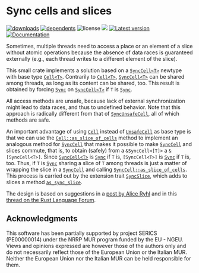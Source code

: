 # Sync cells and slices

[![downloads](https://img.shields.io/crates/d/sync-cell-slice)](https://crates.io/crates/sync-cell-slice)
[![dependents](https://img.shields.io/librariesio/dependents/cargo/sync-cell-slice)](https://crates.io/crates/sync-cell-slice/reverse_dependencies)
![license](https://img.shields.io/crates/l/sync-cell-slice)
[![](https://tokei.rs/b1/github/vigna/sync-cell-slice-rs?type=Rust)](https://github.com/vigna/sync-cell-slice-rs)
[![Latest version](https://img.shields.io/crates/v/sync-cell-slice.svg)](https://crates.io/crates/sync-cell-slice)
[![Documentation](https://docs.rs/sync-cell-slice/badge.svg)](https://docs.rs/sync-cell-slice)

Sometimes, multiple threads need to access a place or an element of a slice
without atomic operations because the absence of data races is guaranteed
externally (e.g., each thread writes to a different element of the slice).

This small crate implements a solution based on a [`SyncCell<T>`] newtype with
base type [`Cell<T>`]. Contrarily to [`Cell<T>`], [`SyncCell<T>`] can be shared
among threads, as long as its content can be shared, too. This result is
obtained by forcing [`Sync`] on [`SyncCell<T>`] if `T` is [`Sync`].

All access methods are unsafe, because lack of external synchronization might
lead to data races, and thus to undefined behavior. Note that this approach is
radically different from that of [`SyncUnsafeCell`], all of which methods are
safe.

An important advantage of using [`Cell`] instead of [`UnsafeCell`] as base type
is that we can use the [`Cell::as_slice_of_cells`] method to implement an
analogous method for [`SyncCell`] that makes it possible to make [`SyncCell`]
 and slices commute, that is, to obtain (safely) from a `&SyncCell<[T]>` a
`&[SyncCell<T>]`. Since [`SyncCell<T>`] is [`Sync`] if `T` is, `[SyncCell<T>]`
is [`Sync`] if `T` is, too. Thus, if `T` is [`Sync`] sharing a slice of `T`
among threads is just a matter of wrapping the slice in a [`SyncCell`] and
 calling [`SyncCell::as_slice_of_cells`]. This process is carried out by the
extension trait [`SyncSlice`], which adds to slices a method [`as_sync_slice`].

The design is based on suggestions in a [post by Alice
Ryhl](https://stackoverflow.com/questions/65178245/how-do-i-write-to-a-mutable-slice-from-multiple-threads-at-arbitrary-indexes-wit/65182786#65182786)
and in this [thread on the Rust Language
Forum](https://users.rust-lang.org/t/parallel-interior-mutability/121542).

## Acknowledgments

This software has been partially supported by project SERICS (PE00000014) under
the NRRP MUR program funded by the EU - NGEU. Views and opinions expressed are
however those of the authors only and do not necessarily reflect those of the
European Union or the Italian MUR. Neither the European Union nor the Italian
MUR can be held responsible for them.

[`SyncUnsafeCell`]: <https://doc.rust-lang.org/std/cell/struct.SyncUnsafeCell.html>
[`as_sync_slice`]: <https://docs.rs/sync-cell-slice/latest/sync_cell_slice/trait.SyncSlice.html#tymethod.as_sync_slice>
[`Cell<T>`]: <https://doc.rust-lang.org/std/cell/struct.Cell.html>
[`Cell`]: <https://doc.rust-lang.org/std/cell/struct.Cell.html>
[`UnsafeCell`]: <https://doc.rust-lang.org/std/cell/struct.UnsafeCell.html>
[`Cell::as_slice_of_cells`]: <https://doc.rust-lang.org/std/cell/struct.Cell.html#method.as_slice_of_cells>
[`SyncCell`]: <https://docs.rs/sync-cell-slice/latest/sync_cell_slice/struct.SyncCell.html>
[`SyncCell::as_slice_of_cells`]: <https://docs.rs/sync-cell-slice/latest/sync_cell_slice/struct.SyncCell.html#method.as_slice_of_cells>
[`SyncSlice`]: <https://docs.rs/sync-cell-slice/latest/sync_cell_slice/trait.SyncSlice.html>
[`Sync`]: <https://doc.rust-lang.org/std/marker/trait.Sync.html>
[`SyncCell<T>`]: <https://docs.rs/sync-cell-slice/latest/sync_cell_slice/struct.SyncCell.html>
